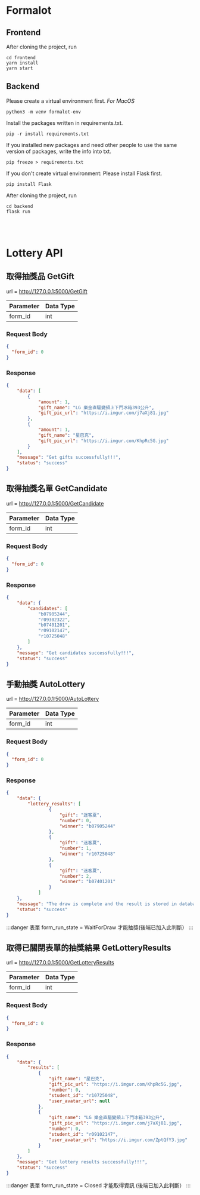 # Formalot

## Frontend

After cloning the project, run

```
cd frontend
yarn install
yarn start
```

## Backend
Please create a virtual environment first.
*For MacOS*
```
python3 -m venv formalot-env
```
Install the packages written in requirements.txt.
```
pip -r install requirements.txt
```
If you installed new packages and need other people to use the same version of packages, write the info into txt.
```
pip freeze > requirements.txt
```

If you don't create virtual environment:
Please install Flask first.

```
pip install Flask
```
After cloning the project, run

```
cd backend
flask run
```

<br><br>

# Lottery API

## 取得抽獎品 GetGift
url = http://127.0.0.1:5000/GetGift

| Parameter | Data Type | 
| -------- | -------- | 
| form_id    | int     | 

### Request Body
``` json = 
{
  "form_id": 0
}
```

### Response
``` json = 
{
    "data": [
        {
            "amount": 1,
            "gift_name": "LG 樂金直驅變頻上下門冰箱393公升",
            "gift_pic_url": "https://i.imgur.com/j7aXj81.jpg"
        },
        {
            "amount": 1,
            "gift_name": "星巴克",
            "gift_pic_url": "https://i.imgur.com/KhpRc5G.jpg"
        }
    ],
    "message": "Get gifts successfully!!!",
    "status": "success"
}
```

## 取得抽獎名單 GetCandidate

 url = http://127.0.0.1:5000/GetCandidate

| Parameter | Data Type | 
| -------- | -------- | 
| form_id    | int     | 

### Request Body
``` json = 
{
  "form_id": 0
}
```

### Response
``` json = 
{
    "data": {
        "candidates": [
            "b07905244",
            "r09302322",
            "b07401201",
            "r09102147",
            "r10725048"
        ]
    },
    "message": "Get candidates successfully!!!",
    "status": "success"
}
```








## 手動抽獎 AutoLottery

 url = http://127.0.0.1:5000/AutoLottery

| Parameter | Data Type | 
| -------- | -------- | 
| form_id    | int     | 

### Request Body
``` json = 
{
  "form_id": 0
}
```

### Response
``` json = 
{
    "data": {
        "lottery_results": [
                {
                    "gift": "迷客夏",
                    "number": 0,
                    "winner": "b07905244"
                },
                {
                    "gift": "迷客夏",
                    "number": 1,
                    "winner": "r10725048"
                },
                {
                    "gift": "迷客夏",
                    "number": 2,
                    "winner": "b07401201"
                }
            ]
	},
    "message": "The draw is complete and the result is stored in database!!!",
    "status": "success"
}
```
:::danger
表單 form_run_state = WaitForDraw 才能抽獎(後端已加入此判斷）
:::


## 取得已關閉表單的抽獎結果 GetLotteryResults

 url = http://127.0.0.1:5000/GetLotteryResults

| Parameter | Data Type | 
| -------- | -------- | 
| form_id    | int     | 

### Request Body
``` json = 
{
  "form_id": 0
}
```

### Response
``` json = 
{
    "data": {
	    "results": [
		    {
			    "gift_name": "星巴克",
			    "gift_pic_url": "https://i.imgur.com/KhpRc5G.jpg",
			    "number": 0,
			    "student_id": "r10725048",
			    "user_avatar_url": null
		    },
		    {
		    	"gift_name": "LG 樂金直驅變頻上下門冰箱393公升",
		    	"gift_pic_url": "https://i.imgur.com/j7aXj81.jpg",
		    	"number": 0,
		    	"student_id": "r09102147",
		    	"user_avatar_url": "https://i.imgur.com/ZptQfY3.jpg"
		    }
	    ]
    },
    "message": "Get lottery results successfully!!!",
    "status": "success"
}
```
:::danger
表單 form_run_state = Closed 才能取得資訊 (後端已加入此判斷）
:::

